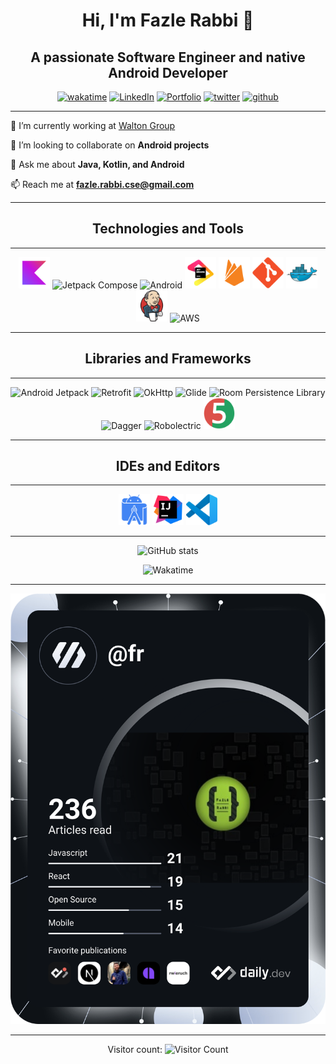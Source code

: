 <!--
 ![visitors](https://visitor-badge.glitch.me/badge?page_id=fruzelee.fruzelee&left_color=green&right_color=red)
-->

[//]: # (### Hi there 👋)

<div align="center">

# Hi, I'm Fazle Rabbi 👋
## A passionate Software Engineer and native Android Developer

[![wakatime](https://wakatime.com/badge/user/00ee8e94-a8a0-403f-9e7a-6c099ffac609.svg)](https://wakatime.com/@00ee8e94-a8a0-403f-9e7a-6c099ffac609)
[![LinkedIn](https://img.shields.io/badge/LinkedIn-Fazle%20Rabbe-blue)](https://www.linkedin.com/in/fazlerabbe/)
[![Portfolio](https://img.shields.io/badge/Portfolio-fr.crevado.com-brightgreen)](https://fr.crevado.com)
[![twitter](https://img.shields.io/twitter/follow/fruzelee?label=followers&logo=twitter&color=%23007ec6&style=plastic)](https://twitter.com/fruzelee)
[![github](https://img.shields.io/github/followers/fruzelee?logo=github&style=plastic)](https://github.com/fruzelee?tab=followers)

</div>

---

🔭 I’m currently working at [Walton Group](https://www.waltonbd.com)

👯 I’m looking to collaborate on **Android projects**

💬 Ask me about **Java, Kotlin, and Android**

📫 Reach me at **fazle.rabbi.cse@gmail.com**

---

<div align="center">

## Technologies and Tools

</div>

---

<p align="center">
  <img src="https://raw.githubusercontent.com/devicons/devicon/master/icons/kotlin/kotlin-original.svg" alt="Kotlin" width="50" height="50" />
  <img src="https://user-images.githubusercontent.com/29164777/237387926-45819230-d60c-4e40-bc83-a702efb903d3.png" alt="Jetpack Compose" width="50" height="50" />
  <img src="https://developer.android.com/images/brand/Android_Robot.png" alt="Android" width="50" height="50" />
  <img src="https://raw.githubusercontent.com/devicons/devicon/master/icons/jetbrains/jetbrains-original.svg" alt="JetBrains" width="50" height="50" />
  <img src="https://raw.githubusercontent.com/devicons/devicon/master/icons/firebase/firebase-plain.svg" alt="Firebase" width="50" height="50" />
  <img src="https://raw.githubusercontent.com/devicons/devicon/master/icons/git/git-plain.svg" alt="Git" width="50" height="50" />
  <img src="https://raw.githubusercontent.com/devicons/devicon/master/icons/docker/docker-original.svg" alt="Docker" width="50" height="50" />
  <img src="https://raw.githubusercontent.com/devicons/devicon/master/icons/jenkins/jenkins-original.svg" alt="Jenkins" width="50" height="50" />
  <img src="https://cdn.jsdelivr.net/gh/devicons/devicon/icons/amazonwebservices/amazonwebservices-original.svg" alt="AWS" width="50" height="50" />
</p>

---

<div align="center">

## Libraries and Frameworks

</div>

---

<p align="center">
  <img src="https://www.pngfind.com/pngs/m/46-460868_google-i-o-android-jetpack-icon-hd-png.png" alt="Android Jetpack" width="50" height="50" />
  <img src="https://raw.githubusercontent.com/devicons/devicon/master/icons/retrofit/retrofit-original.svg" alt="Retrofit" width="50" height="50" />
  <img src="https://raw.githubusercontent.com/devicons/devicon/master/icons/okhttp/okhttp-original.svg" alt="OkHttp" width="50" height="50" />
  <img src="https://raw.githubusercontent.com/devicons/devicon/master/icons/glide/glide-original.svg" alt="Glide" width="50" height="50" />
  <img src="https://raw.githubusercontent.com/devicons/devicon/master/icons/room/room-original.svg" alt="Room Persistence Library" width="50" height="50" />
  <img src="https://raw.githubusercontent.com/devicons/devicon/master/icons/dagger/dagger-original.svg" alt="Dagger" width="50" height="50" />
  <img src="https://raw.githubusercontent.com/devicons/devicon/master/icons/robolectric/robolectric-original.svg" alt="Robolectric" width="50" height="50" />
  <img src="https://raw.githubusercontent.com/devicons/devicon/master/icons/junit/junit-original.svg" alt="JUnit" width="50" height="50" />
</p>

---

<div align="center">

## IDEs and Editors

</div>

---

<p align="center">
  <img src="https://raw.githubusercontent.com/devicons/devicon/master/icons/androidstudio/androidstudio-plain.svg" alt="Android Studio" width="50" height="50" />
  <img src="https://raw.githubusercontent.com/devicons/devicon/master/icons/intellij/intellij-original.svg" alt="IntelliJ IDEA" width="50" height="50" />
  <img src="https://raw.githubusercontent.com/devicons/devicon/master/icons/vscode/vscode-original.svg" alt="Visual Studio Code" width="50" height="50" />
</p>


---

<div align="center">

![GitHub stats](https://github-readme-stats.vercel.app/api?username=fruzelee&theme=algolia&show_icons=true)

![Wakatime](https://github-readme-stats.vercel.app/api/wakatime?username=fazlerabbi)

</div>

---

<div align="center">

[![Dev Card](https://github.com/fruzelee/fruzelee/blob/main/devcard.svg)](https://app.daily.dev/fr)

</div>

---

<div align="center">

Visitor count:
![Visitor Count](https://profile-counter.glitch.me/fruzelee/count.svg)

</div>

<!--
**fruzelee/fruzelee** is a ✨ _special_ ✨ repository because its `README.md` (this file) appears on your GitHub profile.

Here are some ideas to get you started:

- 🔭 I’m currently working on https://waltonbd.com
- 🌱 I’m currently learning ...
- 👯 I’m looking to collaborate on ...
- 🤔 I’m looking for help with ...
- 💬 Ask me about ...
- 📫 How to reach me: ...
- 😄 Pronouns: ...
- ⚡ Fun fact: ...
-->
